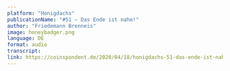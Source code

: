 ```yaml
---
platform: "Honigdachs"
publicationName: "#51 – Das Ende ist nahe!"
author: "Friedemann Brenneis"
image: honeybadger.png
language: DE
format: audio
transcript: 
link: https://coinspondent.de/2020/04/18/honigdachs-51-das-ende-ist-nahe/
---
```

